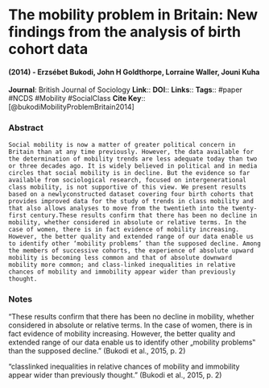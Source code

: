 # The mobility problem in Britain: New findings from the analysis of birth cohort data
#### (2014) - Erzsébet Bukodi, John H Goldthorpe, Lorraine Waller, Jouni Kuha
**Journal**: British Journal of Sociology
**Link**:: 
**DOI**:: 
**Links**:: 
**Tags**:: #paper #NCDS #Mobility #SocialClass 
**Cite Key**:: [@bukodiMobilityProblemBritain2014]

### Abstract

```
Social mobility is now a matter of greater political concern in Britain than at any time previously. However, the data available for the determination of mobility trends are less adequate today than two or three decades ago. It is widely believed in political and in media circles that social mobility is in decline. But the evidence so far available from sociological research, focused on intergenerational class mobility, is not supportive of this view. We present results based on a newlyconstructed dataset covering four birth cohorts that provides improved data for the study of trends in class mobility and that also allows analyses to move from the twentieth into the twenty-first century.These results confirm that there has been no decline in mobility, whether considered in absolute or relative terms. In the case of women, there is in fact evidence of mobility increasing. However, the better quality and extended range of our data enable us to identify other ‘mobility problems’ than the supposed decline. Among the members of successive cohorts, the experience of absolute upward mobility is becoming less common and that of absolute downward mobility more common; and class-linked inequalities in relative chances of mobility and immobility appear wider than previously thought.
```

### Notes

“These results confirm that there has been no decline in mobility, whether considered in absolute or relative terms. In the case of women, there is in fact evidence of mobility increasing. However, the better quality and extended range of our data enable us to identify other „mobility problems‟ than the supposed decline.” (Bukodi et al., 2015, p. 2)

“classlinked inequalities in relative chances of mobility and immobility appear wider than previously thought.” (Bukodi et al., 2015, p. 2)